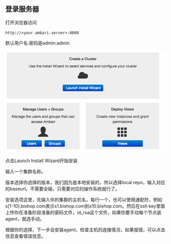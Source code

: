 ## 登录服务器

打开浏览器访问

```
http://<your.ambari.server>:8080
```

默认用户名:密码是admin:admin

![](/assets/c1.png)

点击Launch Install Wizard开始安装

输入一个集群名称。

版本选择你选择的版本，我们因为是本地安装的，所以选择local repo，输入对应的baseurl。不需要全输，只需要对应的操作系统就行了。

安装选项这里，先输入你的集群的主机名，每行一个，也可以使用通配符，例如s\[1-10\].bishop.com表示s1.bishop.com到s10.bishop.com。然后在ssh key里面上传你在准备阶段准备的密码文件，id\_rsa这个文件，如果你要手动每个节点装agent，就选手动。

根据你的选择，下一步会安装agent，检查主机的连接情况，如果报错，可以点击信息查看错误信息。

